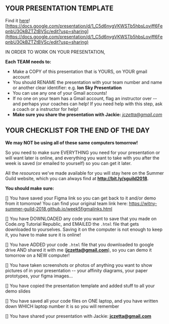 ## YOUR PRESENTATION TEMPLATE

Find it [here](https://docs.google.com/presentation/d/1_C5d6nygVKWSTb5hbsLovjff6FepnbU3OkBZTZtBVSc/edit?usp=sharing)! [https://docs.google.com/presentation/d/1_C5d6nygVKWSTb5hbsLovjff6FepnbU3OkBZTZtBVSc/edit?usp=sharing](https://docs.google.com/presentation/d/1_C5d6nygVKWSTb5hbsLovjff6FepnbU3OkBZTZtBVSc/edit?usp=sharing)

IN ORDER TO WORK ON YOUR PRESENTATION,

**Each TEAM needs to:**

* Make a COPY of this presentation that is YOURS, on YOUR gmail account
* You should RENAME the presentation with your team number and name or another clear identifier: e.g. **Ion Sky Presentation**
* You can use any one of your Gmail accounts!
* If no one on your team has a Gmail account, flag an instructor over -- and perhaps your coaches can help! If you need help with this step, ask a coach or a instructor for help!
* **Make sure you share the presentation with Jackie:** *jczetta@gmail.com*

## YOUR CHECKLIST FOR THE END OF THE DAY

**We may NOT be using all of these same computers tomorrow!**

So you need to make sure EVERYTHING you need for your presentation or will want later is online, and everything you want to take with you after the week is saved (or emailed to yourself) so you can get it later.

All the *resources* we've made available for you will stay here on the Summer Guild website, which you can always find at **http://bit.ly/sguild2018**.

**You should make sure:**

[] You have saved your Figma link so you can get back to it and/or demo from it tomorrow! You can find your original team link here: https://witny-summer-guild-2018.github.io/week5figmalinks.html

[] You have DOWNLOADED any code you want to save that you made on Code.org Tutorial Republic, and EMAILED the `.html` file that gets downloaded to yourselves. Saving it on the computer is not enough to keep it, you have to make sure it is online!

[] You have ADDED your code `.html` file that you downloaded to google drive AND shared it with me (**jczetta@gmail.com**), so you can demo it tomorrow on a NEW computer!

[] You have taken screenshots or photos of anything you want to show pictures of in your presentation -- your affinity diagrams, your paper prototypes, your figma images...

[] You have copied the presentation template and added stuff to all your demo slides

[] You have saved all your code files on ONE laptop, and you have written down WHICH laptop number it is so you will remember

[] You have shared your presentation with Jackie: **jczetta@gmail.com**
